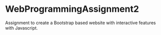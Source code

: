 # WebProgrammingAssignment2
Assignment to create a Bootstrap based website with interactive features with Javascript. 
